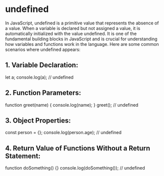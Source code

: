 # undefined
In JavaScript, undefined is a primitive value that represents the absence of a value. When a variable is declared but not assigned a value, it is automatically initialized with the value undefined. It is one of the fundamental building blocks in JavaScript and is crucial for understanding how variables and functions work in the language.
Here are some common scenarios where undefined appears:

## 1. Variable Declaration:

let a;
console.log(a); // undefined

## 2. Function Parameters:

function greet(name) {
  console.log(name);
}
greet(); // undefined

## 3. Object Properties:

const person = {};
console.log(person.age); // undefined

## 4. Return Value of Functions Without a Return Statement:


function doSomething() {}
console.log(doSomething()); // undefined
